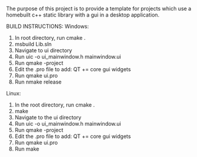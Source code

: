 The purpose of this project is to provide a template for projects which use a homebuilt c++ static library with a gui in a desktop application.

BUILD INSTRUCTIONS:
Windows:
1) In root directory, run
cmake .
2) msbuild Lib.sln
3) Navigate to ui directory
4) Run uic -o ui_mainwindow.h mainwindow.ui
5) Run qmake -project
6) Edit the .pro file to add:
   QT += core gui widgets
7) Run qmake ui.pro
8) Run nmake release

Linux:
1) In the root directory, run
cmake .
2) make
3) Navigate to the ui directory
4) Run uic -o ui_mainwindow.h mainwindow.ui
5) Run qmake -project
6) Edit the .pro file to add:
   QT += core gui widgets
7) Run qmake ui.pro
8) Run make
